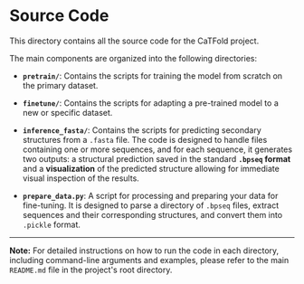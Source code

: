 # Source Code
This directory contains all the source code for the CaTFold project.

The main components are organized into the following directories:

*   **`pretrain/`**: Contains the scripts for training the model from scratch on the primary dataset.

*   **`finetune/`**: Contains the scripts for adapting a pre-trained model to a new or specific dataset.

*   **`inference_fasta/`**: Contains the scripts for predicting secondary structures from a `.fasta` file. The code is designed to handle files containing one or more sequences, and for each sequence, it generates two outputs: a structural prediction saved in the standard **`.bpseq` format** and a **visualization** of the predicted structure allowing for immediate visual inspection of the results.

*   **`prepare_data.py`**: A script for processing and preparing your data for fine-tuning. It is designed to parse a directory of `.bpseq` files, extract sequences and their corresponding structures, and convert them into `.pickle` format.

---
**Note:** For detailed instructions on how to run the code in each directory, including command-line arguments and examples, please refer to the main `README.md` file in the project's root directory.